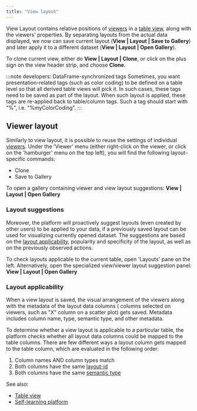 ```yaml
---
title: "View layout"
---
```


View Layout contains relative positions of [viewers](../visualize/viewers/viewers.md) in
a [table view](../datagrok/navigation/table-view.md), along with the viewers' properties. By separating layouts from the actual
data displayed, we now can save current layout (**View | Layout | Save to Gallery**)
and later apply it to a different dataset
(**View | Layout | Open Gallery**).

To clone current view, either do **View | Layout | Clone**, or click on the plus sign on the view header strip, and
choose **Clone**.

:::note developers: DataFrame-synchronized tags
Sometimes, you want presentation-related tags (such as color coding) to be defined on a table level so
that all derived table views will pick it. In such cases, these tags need to be saved as part of the layout.
When such layout is applied, these tags are re-applied back to table/column tags. 
Such a tag should start with "%", i.e. "%myColorCoding".
:::

## Viewer layout

Similarly to view layout, it is possible to reuse the settings of individual [viewers](../visualize/viewers/viewers.md).
Under
the 'Viewer' menu (either right-click on the viewer, or click on the 'hamburger' menu on the top left), you will find
the following layout-specific commands:

* Clone
* Save to Gallery

To open a gallery containing viewer and view layout suggestions: **View | Layout | Open Gallery**

### Layout suggestions

Moreover, the platform will proactively suggest layouts (even created by other users) to be applied to your data, if a
previously saved layout can be used for visualizing currently opened dataset. The suggestions are based on
the [layout applicability](#layout-applicability), popularity and specificity of the layout, as well as on the
previously observed actions.

To check layouts applicable to the current table, open 'Layouts' pane on the left. Alternatively, open the specialized
view/viewer layout suggestion panel: **View | Layout | Open Gallery**

### Layout applicability

When a view layout is saved, the visual arrangement of the viewers along with the metadata of the layout data columns (
columns selected on viewers, such as "X" column on a scatter plot) gets saved. Metadata includes column name, type,
semantic type, and other metadata.

To determine whether a view layout is applicable to a particular table, the platform checks whether all layout data
columns could be mapped to the table columns. There are few different ways a layout column gets mapped to the table
column, which are evaluated in the following order:

1. Column names AND column types match
2. Both columns have the same [layout-id](../govern/catalog/tags.md#layout-id)
3. Both columns have the same [semantic type](../govern/catalog/tags.md#quality)

See also:

* [Table view](../datagrok/navigation/table-view.md)
* [Self-learning platform](../govern/catalog/self-learning-platform.md)
